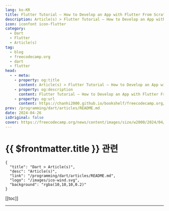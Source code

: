 ```yaml
---
lang: ko-KR
title: Flutter Tutorial – How to Develop an App with Flutter From Scratch
description: Article(s) > Flutter Tutorial – How to Develop an App with Flutter From Scratch
icon: iconfont icon-flutter
category: 
  - Dart
  - Flutter
  - Article(s)
tag: 
  - blog
  - freecodecamp.org
  - dart
  - flutter
head:
  - - meta:
    - property: og:title
      content: Article(s) > Flutter Tutorial – How to Develop an App with Flutter From Scratch
    - property: og:description
      content: Flutter Tutorial – How to Develop an App with Flutter From Scratch
    - property: og:url
      content: https://chanhi2000.github.io/bookshelf/freecodecamp.org/how-to-develop-a-flutter-app-from-scratch.html
prev: /programming/dart/articles/README.md
date: 2024-04-26
isOriginal: false
cover: https://freecodecamp.org/news/content/images/size/w2000/2024/04/1060---539.jpg
---
```


# {{ $frontmatter.title }} 관련

```component VPCard
{
  "title": "Dart > Article(s)",
  "desc": "Article(s)",
  "link": "/programming/dart/articles/README.md",
  "logo": "/images/ico-wind.svg",
  "background": "rgba(10,10,10,0.2)"
}
```

[[toc]]

---

<SiteInfo
  name="Flutter Tutorial – How to Develop an App with Flutter From Scratch"
  desc="Recently, I've been working on a marketing strategy for a new app based on the Flutter framework. An entire development team has been teaching me the ins and outs of Flutter as a cross-platform technology.  And from what I've learned, I believe that the framework is accessible to almost..."
  url="https://freecodecamp.org/news/how-to-develop-a-flutter-app-from-scratch/"
  logo="https://cdn.freecodecamp.org/universal/favicons/favicon.ico"
  preview="https://freecodecamp.org/news/content/images/size/w2000/2024/04/1060---539.jpg"/>

<!-- TODO: 작성 -->

